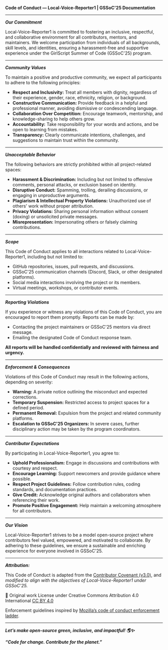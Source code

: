 **Code of Conduct — Local-Voice-Reporter1 | GSSoC'25 Documentation**

---

***Our Commitment***

Local-Voice-Reporter1 is committed to fostering an inclusive, respectful, and collaborative environment for all contributors, mentors, and maintainers. We welcome participation from individuals of all backgrounds, skill levels, and identities, ensuring a harassment-free and supportive experience under the GirlScript Summer of Code (GSSoC'25) program.

---

***Community Values***

To maintain a positive and productive community, we expect all participants to adhere to the following principles:
- **Respect and Inclusivity:** Treat all members with dignity, regardless of their experience, gender, race, ethnicity, religion, or background.
- **Constructive Communication:** Provide feedback in a helpful and professional manner, avoiding dismissive or condescending language.
- **Collaboration Over Competition:** Encourage teamwork, mentorship, and knowledge-sharing to help others grow.
- **Accountability:** Take responsibility for your words and actions, and be open to learning from mistakes.
- **Transparency:** Clearly communicate intentions, challenges, and suggestions to maintain trust within the community.

---

***Unacceptable Behavior***

The following behaviors are strictly prohibited within all project-related spaces:
- **Harassment & Discrimination:** Including but not limited to offensive comments, personal attacks, or exclusion based on identity.
- **Disruptive Conduct:** Spamming, trolling, derailing discussions, or engaging in unproductive arguments.
- **Plagiarism & Intellectual Property Violations:** Unauthorized use of others' work without proper attribution.
- **Privacy Violations:** Sharing personal information without consent (doxing) or unsolicited private messages.
- **Misrepresentation:** Impersonating others or falsely claiming contributions.

---

***Scope***

This Code of Conduct applies to all interactions related to Local-Voice-Reporter1, including but not limited to:
- GitHub repositories, issues, pull requests, and discussions.
- GSSoC'25 communication channels (Discord, Slack, or other designated platforms).
- Social media interactions involving the project or its members.
- Virtual meetings, workshops, or contributor events.

---

***Reporting Violations***

If you experience or witness any violations of this Code of Conduct, you are encouraged to report them promptly. Reports can be made by:
- Contacting the project maintainers or GSSoC'25 mentors via direct message.
- Emailing the designated Code of Conduct response team.

**All reports will be handled confidentially and reviewed with fairness and urgency.**

---

***Enforcement & Consequences***

Violations of this Code of Conduct may result in the following actions, depending on severity:
- **Warning:** A private notice outlining the misconduct and expected corrections.
- **Temporary Suspension:** Restricted access to project spaces for a defined period.
- **Permanent Removal:** Expulsion from the project and related community platforms.
- **Escalation to GSSoC'25 Organizers:** In severe cases, further disciplinary action may be taken by the program coordinators.

---

***Contributor Expectations***

By participating in Local-Voice-Reporter1, you agree to:
- **Uphold Professionalism:** Engage in discussions and contributions with courtesy and respect.
- **Encourage Learning:** Support newcomers and provide guidance where possible.
- **Respect Project Guidelines:** Follow contribution rules, coding standards, and documentation practices.
- **Give Credit:** Acknowledge original authors and collaborators when referencing their work.
- **Promote Positive Engagement:** Help maintain a welcoming atmosphere for all contributors.

---

***Our Vision***

Local-Voice-Reporter1 strives to be a model open-source project where contributors feel valued, empowered, and motivated to collaborate. By adhering to these guidelines, we ensure a sustainable and enriching experience for everyone involved in GSSoC'25.

---

***Attribution:***

This Code of Conduct is adapted from the [Contributor Covenant (v3.0)](https://www.contributor-covenant.org/version/3/0/code_of_conduct/), and *modified to align with the objectives of Local-Voice-Reporter1 under GSSoC'25.*

📌 Original work License under Creative Commons Attribution 4.0 International [CC BY 4.0](https://creativecommons.org/licenses/by/4.0/)

Enforcement guidelines inspired by [Mozilla’s code of conduct enforcement ladder](https://github.com/mozilla/diversity).

---

***Let’s make open-source green, inclusive, and impactful! 🌎✨***

***“Code for change. Contribute for the planet.”***
